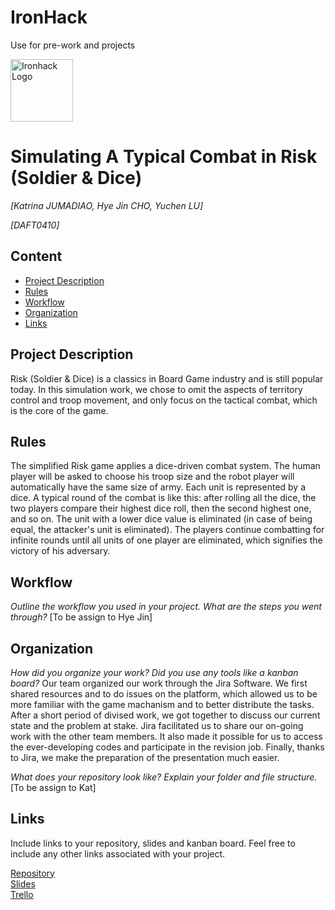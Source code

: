 # IronHack
Use for pre-work and projects

<img src="https://bit.ly/2VnXWr2" alt="Ironhack Logo" width="100"/>

# Simulating A Typical Combat in Risk (Soldier & Dice)
*[Katrina JUMADIAO, Hye Jin CHO, Yuchen LU]*

*[DAFT0410]*

## Content
- [Project Description](#project-description)
- [Rules](#rules)
- [Workflow](#workflow)
- [Organization](#organization)
- [Links](#links)

## Project Description
Risk (Soldier & Dice) is a classics in Board Game industry and is still popular today. In this simulation work, we chose to omit the aspects of territory control and troop movement, and only focus on the tactical combat, which is the core of the game.

## Rules
The simplified Risk game applies a dice-driven combat system. The human player will be asked to choose his troop size and the robot player will automatically have the same size of army. Each unit is represented by a dice. A typical round of the combat is like this: after rolling all the dice, the two players compare their highest dice roll, then the second highest one, and so on. The unit with a lower dice value is eliminated (in case of being equal, the attacker's unit is eliminated). The players continue combatting for infinite rounds until all units of one player are eliminated, which signifies the victory of his adversary.

## Workflow
_Outline the workflow you used in your project. What are the steps you went through?_
[To be assign to Hye Jin]

## Organization
_How did you organize your work? Did you use any tools like a kanban board?_
Our team organized our work through the Jira Software. We first shared resources and to do issues on the platform, which allowed us to be more familiar with the game machanism and to better distribute the tasks. After a short period of divised work, we got together to discuss our current state and the problem at stake. Jira facilitated us to share our on-going work with the other team members. It also made it possible for us to access the ever-developing codes and participate in the revision job. Finally, thanks to Jira, we make the preparation of the presentation much easier.

_What does your repository look like? Explain your folder and file structure._
[To be assign to Kat]


## Links
Include links to your repository, slides and kanban board. Feel free to include any other links associated with your project.

[Repository](https://github.com/)  
[Slides](https://slides.com/)  
[Trello](https://trello.com/en)  
